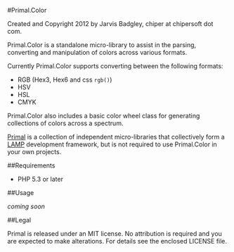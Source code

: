 #Primal.Color

Created and Copyright 2012 by Jarvis Badgley, chiper at chipersoft dot com.

Primal.Color is a standalone micro-library to assist in the parsing, converting and manipulation of colors across various formats.

Currently Primal.Color supports converting between the following formats:

- RGB (Hex3, Hex6 and css `rgb()`)
- HSV
- HSL
- CMYK

Primal.Color also includes a basic color wheel class for generating collections of colors across a spectrum.

[Primal](http://www.primalphp.com) is a collection of independent micro-libraries that collectively form a [LAMP](http://en.wikipedia.org/wiki/LAMP_\(software_bundle\)) development framework, but is not required to use Primal.Color in your own projects.

##Requirements
- PHP 5.3 or later

##Usage

*coming soon*

##Legal

Primal is released under an MIT license.  No attribution is required and you are expected to make alterations.  For details see the enclosed LICENSE file.


